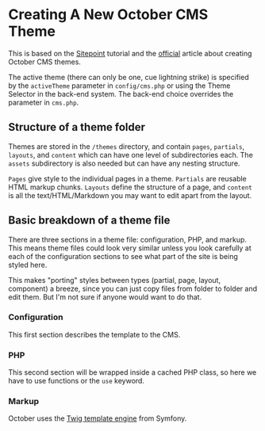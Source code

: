 # Creating A New October CMS Theme

This is based on the [Sitepoint][spa] tutorial and the [official][ood] article
about creating October CMS themes.

The active theme (there can only be one, cue lightning strike) is specified by
the `activeTheme` parameter in `config/cms.php` or using the Theme Selector in
the back-end system. The back-end choice overrides the parameter in `cms.php`.

## Structure of a theme folder

Themes are stored in the `/themes` directory, and contain `pages`, `partials`,
`layouts`, and `content` which can have one level of subdirectories each. The
`assets` subdirectory is also needed but can have any nesting structure.

`Pages` give style to the individual pages in a theme. `Partials` are reusable
HTML markup chunks. `Layouts` define the structure of a page, and `content` is
all the text/HTML/Markdown you may want to edit apart from the layout.

## Basic breakdown of a theme file

There are three sections in a theme file: configuration, PHP, and markup. This
means theme files could look very similar unless you look carefully at each of
the configuration sections to see what part of the site is being styled here.

This makes "porting" styles between types (partial, page, layout, component) a
breeze, since you can just copy files from folder to folder and edit them. But
I'm not sure if anyone would want to do that.

### Configuration

This first section describes the template to the CMS.

### PHP

This second section will be wrapped inside a cached PHP class, so here we have
to use functions or the `use` keyword.

### Markup

October uses the [Twig template engine][tte] from Symfony.

[spa]: https://www.sitepoint.com/build-octobercms-theme/
[ood]: https://octobercms.com/docs/cms/themes#introduction
[tte]: http://twig.sensiolabs.org/documentation
